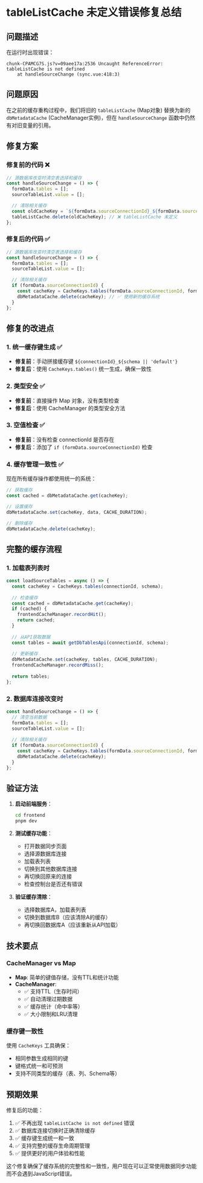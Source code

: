 # tableListCache 未定义错误修复总结

## 问题描述
在运行时出现错误：
```
chunk-CPAMCG7S.js?v=09aee17a:2536 Uncaught ReferenceError: tableListCache is not defined
    at handleSourceChange (sync.vue:418:3)
```

## 问题原因
在之前的缓存重构过程中，我们将旧的 `tableListCache` (Map对象) 替换为新的 `dbMetadataCache` (CacheManager实例)，但在 `handleSourceChange` 函数中仍然有对旧变量的引用。

## 修复方案

### 修复前的代码 ❌
```typescript
// 源数据库改变时清空表选择和缓存
const handleSourceChange = () => {
  formData.tables = [];
  sourceTableList.value = [];

  // 清除相关缓存
  const oldCacheKey = `${formData.sourceConnectionId}_${formData.sourceSchemaName || 'default'}`;
  tableListCache.delete(oldCacheKey); // ❌ tableListCache 未定义
};
```

### 修复后的代码 ✅
```typescript
// 源数据库改变时清空表选择和缓存
const handleSourceChange = () => {
  formData.tables = [];
  sourceTableList.value = [];

  // 清除相关缓存
  if (formData.sourceConnectionId) {
    const cacheKey = CacheKeys.tables(formData.sourceConnectionId, formData.sourceSchemaName);
    dbMetadataCache.delete(cacheKey); // ✅ 使用新的缓存系统
  }
};
```

## 修复的改进点

### 1. **统一缓存键生成** ✅
- **修复前**：手动拼接缓存键 `${connectionId}_${schema || 'default'}`
- **修复后**：使用 `CacheKeys.tables()` 统一生成，确保一致性

### 2. **类型安全** ✅
- **修复前**：直接操作 Map 对象，没有类型检查
- **修复后**：使用 CacheManager 的类型安全方法

### 3. **空值检查** ✅
- **修复前**：没有检查 connectionId 是否存在
- **修复后**：添加了 `if (formData.sourceConnectionId)` 检查

### 4. **缓存管理一致性** ✅
现在所有缓存操作都使用统一的系统：
```typescript
// 获取缓存
const cached = dbMetadataCache.get(cacheKey);

// 设置缓存
dbMetadataCache.set(cacheKey, data, CACHE_DURATION);

// 删除缓存
dbMetadataCache.delete(cacheKey);
```

## 完整的缓存流程

### 1. **加载表列表时**
```typescript
const loadSourceTables = async () => {
  const cacheKey = CacheKeys.tables(connectionId, schema);
  
  // 检查缓存
  const cached = dbMetadataCache.get(cacheKey);
  if (cached) {
    frontendCacheManager.recordHit();
    return cached;
  }
  
  // 从API获取数据
  const tables = await getDbTablesApi(connectionId, schema);
  
  // 更新缓存
  dbMetadataCache.set(cacheKey, tables, CACHE_DURATION);
  frontendCacheManager.recordMiss();
  
  return tables;
};
```

### 2. **数据库连接改变时**
```typescript
const handleSourceChange = () => {
  // 清空当前数据
  formData.tables = [];
  sourceTableList.value = [];
  
  // 清除相关缓存
  if (formData.sourceConnectionId) {
    const cacheKey = CacheKeys.tables(formData.sourceConnectionId, formData.sourceSchemaName);
    dbMetadataCache.delete(cacheKey);
  }
};
```

## 验证方法

1. **启动前端服务**：
   ```bash
   cd frontend
   pnpm dev
   ```

2. **测试缓存功能**：
   - 打开数据同步页面
   - 选择源数据库连接
   - 加载表列表
   - 切换到其他数据库连接
   - 再切换回原来的连接
   - 检查控制台是否还有错误

3. **验证缓存清除**：
   - 选择数据库A，加载表列表
   - 切换到数据库B（应该清除A的缓存）
   - 再切换回数据库A（应该重新从API加载）

## 技术要点

### CacheManager vs Map
- **Map**: 简单的键值存储，没有TTL和统计功能
- **CacheManager**: 
  - ✅ 支持TTL（生存时间）
  - ✅ 自动清理过期数据
  - ✅ 缓存统计（命中率等）
  - ✅ 大小限制和LRU清理

### 缓存键一致性
使用 `CacheKeys` 工具确保：
- 相同参数生成相同的键
- 键格式统一和可预测
- 支持不同类型的缓存（表、列、Schema等）

## 预期效果

修复后的功能：
1. ✅ 不再出现 `tableListCache is not defined` 错误
2. ✅ 数据库连接切换时正确清除缓存
3. ✅ 缓存键生成统一和一致
4. ✅ 支持完整的缓存生命周期管理
5. ✅ 提供更好的用户体验和性能

这个修复确保了缓存系统的完整性和一致性，用户现在可以正常使用数据同步功能而不会遇到JavaScript错误。
